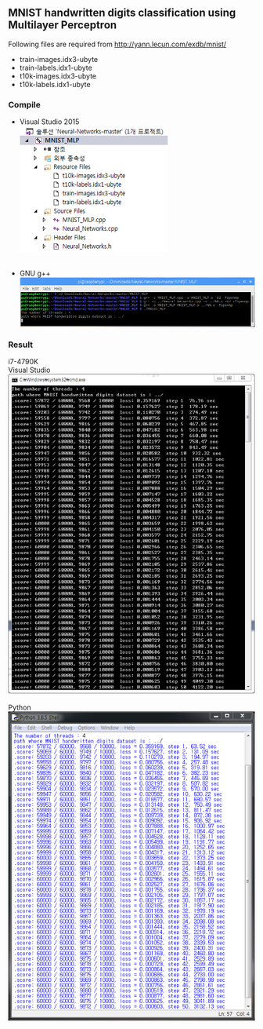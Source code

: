 ## MNIST handwritten digits classification using Multilayer Perceptron
Following files are required from http://yann.lecun.com/exdb/mnist/
  - train-images.idx3-ubyte
  - train-labels.idx1-ubyte
  - t10k-images.idx3-ubyte
  - t10k-labels.idx1-ubyte

### Compile
- Visual Studio 2015</br>
![VS_2015](/MNIST_MLP/screenshot/VS_2015.png)</br></br>

- GNU g++</br>
![g++](/MNIST_MLP/screenshot/g++.png)</br>

### Result
i7-4790K</br>
Visual Studio</br>
![result](/MNIST_MLP/screenshot/MNIST_MLP.png)</br>
</br>Python</br>
![result](/MNIST_MLP/screenshot/MNIST_MLP_Python.png)</br>
